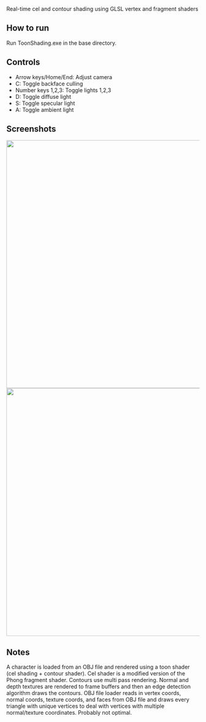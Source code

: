 Real-time cel and contour shading using GLSL vertex and fragment shaders
## How to run
Run ToonShading.exe in the base directory.
## Controls
* Arrow keys/Home/End: Adjust camera
* C: Toggle backface culling
* Number keys 1,2,3: Toggle lights 1,2,3
* D: Toggle diffuse light
* S: Toggle specular light
* A: Toggle ambient light
## Screenshots
<p align="center">
  <img width="802" height="646" src="https://github.com/a-alten/Toon-Shading/blob/master/screenshot/2.png">
  <img width="802" height="646" src="https://github.com/a-alten/Toon-Shading/blob/master/screenshot/1.png">
</p>

## Notes
A character is loaded from an OBJ file and rendered using a toon shader (cel shading + contour shader). Cel shader is a modified version of the Phong fragment shader. Contours use multi pass rendering. Normal and depth textures are rendered to frame buffers and then an edge detection algorithm draws the contours. OBJ file loader reads in vertex coords, normal coords, texture coords, and faces from OBJ file and draws every triangle with unique vertices to deal with vertices with multiple normal/texture coordinates. Probably not optimal.